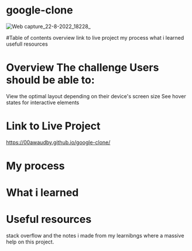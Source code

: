 # google-clone


![Web capture_22-8-2022_18228_](https://user-images.githubusercontent.com/84845712/185978049-08dc0e20-1ae7-4dd5-a866-48fb44689b34.jpeg)



#Table of contents
  overview
  link to live project
  my process
  what i learned
  usefull resources



# Overview The challenge Users should be able to:

View the optimal layout depending on their device's screen size See hover states for interactive elements


# Link to Live Project 
https://00awaudby.github.io/google-clone/



# My process 


# What i learned




# Useful resources 

stack overflow and the notes i made from my learnibngs where a massive help on this project.


